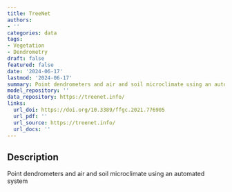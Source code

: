 ```yaml
---
title: TreeNet
authors:
- ''
categories: data
tags:
- Vegetation
- Dendrometry
draft: false
featured: false
date: '2024-06-17'
lastmod: '2024-06-17'
summary: Point dendrometers and air and soil microclimate using an automated system
model_repository: ''
data_repository: https://treenet.info/
links:
  url_doi: https://doi.org/10.3389/ffgc.2021.776905
  url_pdf: ''
  url_source: https://treenet.info/
  url_docs: ''
---
```


## Description

Point dendrometers and air and soil microclimate using an automated system

